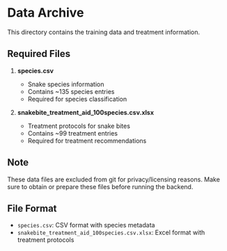 # Data Archive

This directory contains the training data and treatment information.

## Required Files

1. **species.csv**
   - Snake species information
   - Contains ~135 species entries
   - Required for species classification

2. **snakebite_treatment_aid_100species.csv.xlsx**
   - Treatment protocols for snake bites
   - Contains ~99 treatment entries
   - Required for treatment recommendations

## Note

These data files are excluded from git for privacy/licensing reasons.
Make sure to obtain or prepare these files before running the backend.

## File Format

- `species.csv`: CSV format with species metadata
- `snakebite_treatment_aid_100species.csv.xlsx`: Excel format with treatment protocols
